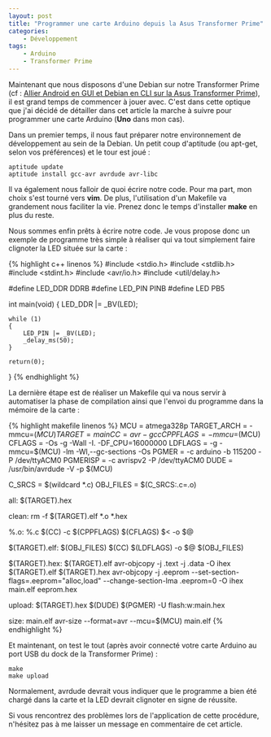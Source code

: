 ```yaml
---
layout: post
title: "Programmer une carte Arduino depuis la Asus Transformer Prime"
categories:
    - Développement
tags:
    - Arduino
    - Transformer Prime
---
```

Maintenant que nous disposons d'une Debian sur notre Transformer Prime (cf : [Allier Android en GUI et Debian en CLI sur la Asus Transformer Prime][previous_article]), il est grand temps de commencer à jouer avec. C'est dans cette optique que j'ai décidé de détailler dans cet article la marche à suivre pour programmer une carte Arduino (**Uno** dans mon cas).

Dans un premier temps, il nous faut préparer notre environnement de développement au sein de la Debian. Un petit coup d'aptitude (ou apt-get, selon vos préférences) et le tour est joué :

    aptitude update
    aptitude install gcc-avr avrdude avr-libc

Il va également nous falloir de quoi écrire notre code. Pour ma part, mon choix s'est tourné vers **vim**. De plus, l'utilisation d'un Makefile va grandement nous faciliter la vie. Prenez donc le temps d'installer **make** en plus du reste.

Nous sommes enfin prêts à écrire notre code. Je vous propose donc un exemple de programme très simple à réaliser qui va tout simplement faire clignoter la LED située sur la carte :

{% highlight c++ linenos %}
#include <stdio.h>
#include <stdlib.h>
#include <stdint.h>
#include <avr/io.h>
#include <util/delay.h>

#define LED_DDR     DDRB
#define LED_PIN     PINB
#define LED         PB5

int main(void)
{
	LED_DDR |= _BV(LED);

	while (1)
	{
		LED_PIN |= _BV(LED);
		_delay_ms(50);
	}

	return(0);
}
{% endhighlight %}

La dernière étape est de réaliser un Makefile qui va nous servir à automatiser la phase de compilation ainsi que l'envoi du programme dans la mémoire de la carte :

{% highlight makefile linenos %}
MCU         = atmega328p
TARGET_ARCH = -mmcu=$(MCU)
TARGET      = main
CC          = avr-gcc
CPPFLAGS    = -mmcu=$(MCU)
CFLAGS      = -Os -g -Wall -I. -DF_CPU=16000000
LDFLAGS     = -g -mmcu=$(MCU) -lm -Wl,--gc-sections -Os
PGMER       = -c arduino -b 115200 -P /dev/ttyACM0
PGMERISP    = -c avrispv2 -P /dev/ttyACM0
DUDE        = /usr/bin/avrdude -V -p $(MCU)

C_SRCS      = $(wildcard *.c)
OBJ_FILES   = $(C_SRCS:.c=.o)

all:    $(TARGET).hex

clean:
	rm -f $(TARGET).elf *.o *.hex

%.o: %.c
	$(CC) -c $(CPPFLAGS) $(CFLAGS) $< -o $@

$(TARGET).elf: $(OBJ_FILES)
	$(CC) $(LDFLAGS) -o $@ $(OBJ_FILES)

$(TARGET).hex: $(TARGET).elf
	avr-objcopy -j .text -j .data -O ihex $(TARGET).elf $(TARGET).hex
	avr-objcopy -j .eeprom --set-section-flags=.eeprom="alloc,load" --change-section-lma .eeprom=0 -O ihex main.elf eeprom.hex

upload: $(TARGET).hex
	$(DUDE) $(PGMER) -U flash:w:main.hex

size: main.elf
	avr-size --format=avr --mcu=$(MCU) main.elf
{% endhighlight %}

Et maintenant, on test le tout (après avoir connecté votre carte Arduino au port USB du dock de la Transformer Prime) :

    make
    make upload

Normalement, avrdude devrait vous indiquer que le programme a bien été chargé dans la carte et la LED devrait clignoter en signe de réussite.

Si vous rencontrez des problèmes lors de l'application de cette procédure, n'hésitez pas à me laisser un message en commentaire de cet article.

[previous_article]: /2012/01/20/allier-android-en-gui-et-debian-en-cli-sur-la-asus-transformer-prime/ "Allier Android en GUI et Debian en CLI sur la Asus Transformer Prime"
